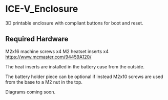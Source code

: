 # ICE-V_Enclosure
3D printable enclosure with compliant buttons for boot and reset.

## Required Hardware
M2x16 machine screws   x4
M2 heatset inserts  x4 https://www.mcmaster.com/94459A120/

The heat inserts are installed in the battery case from the outside.

The battery holder piece can be optional if instead M2x10 screws are used from the base to a M2 nut in the top.

Diagrams coming soon.
